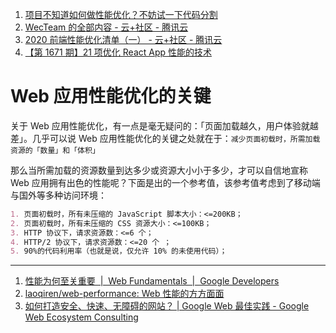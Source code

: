 1. [项目不知道如何做性能优化？不妨试一下代码分割](https://mp.weixin.qq.com/s?__biz=MzUxNzk1MjQ0Ng==&mid=2247485100&idx=2&sn=aede2da132a5a85fecaff7218d89085f)
2. [WecTeam 的全部内容 - 云+社区 - 腾讯云](https://cloud.tencent.com/developer/column/83805)
3. [2020 前端性能优化清单（一） - 云+社区 - 腾讯云](https://cloud.tencent.com/developer/article/1621632)
4. [【第 1671 期】21 项优化 React App 性能的技术](https://mp.weixin.qq.com/s?__biz=MjM5MTA1MjAxMQ==&mid=2651233070&idx=1&sn=60d0b53cd668116f847bbb8047e9bdd9&chksm=bd4942aa8a3ecbbcea6222e0313d5e0483875e56f5ddf5730bd0187fb9de0de6437af73263b0&scene=21#wechat_redirect)

# Web 应用性能优化的关键

关于 Web 应用性能优化，有一点是毫无疑问的：「页面加载越久，用户体验就越差」。几乎可以说 Web 应用性能优化的关键之处就在于：`减少页面初载时，所需加载资源的「数量」和「体积」`

那么当所需加载的资源数量到达多少或资源大小小于多少，才可以自信地宣称 Web 应用拥有出色的性能呢？下面是出的一个参考值，该参考值考虑到了移动端与国外等多种访问环境：

```md
1. 页面初载时，所有未压缩的 JavaScript 脚本大小：<=200KB；
2. 页面初载时，所有未压缩的 CSS 资源大小：<=100KB；
3. HTTP 协议下，请求资源数：<=6 个；
4. HTTP/2 协议下，请求资源数：<=20 个 ；
5. 90%的代码利用率（也就是说，仅允许 10% 的未使用代码）；
```

---

1. [性能为何至关重要  |  Web Fundamentals  |  Google Developers](https://developers.google.com/web/fundamentals/performance/why-performance-matters)
2. [laoqiren/web-performance: Web 性能的方方面面](https://github.com/laoqiren/web-performance)
3. [如何打造安全、快速、无障碍的网站？ | Google Web 最佳实践 - Google Web Ecosystem Consulting](https://pliao.gitbook.io/web-ecosystem-consulting/epidemic-19#shen-fen-shi-bie-an-quan-yi-ji-yin-si)
